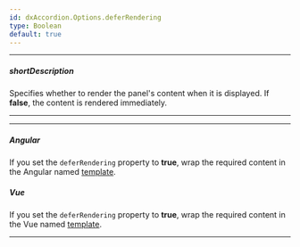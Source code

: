 ```yaml
---
id: dxAccordion.Options.deferRendering
type: Boolean
default: true
---
```

---
##### shortDescription
Specifies whether to render the panel's content when it is displayed. If **false**, the content is rendered immediately.

---

---
##### Angular

If you set the `deferRendering` property to **true**, wrap the required content in the Angular named [template](/Documentation/Guide/Angular_Components/Component_Configuration_Syntax/#Templates).

##### Vue

If you set the `deferRendering` property to **true**, wrap the required content in the Vue named [template](/Documentation/Guide/Vue_Components/Component_Configuration_Syntax/#Templates).

---
